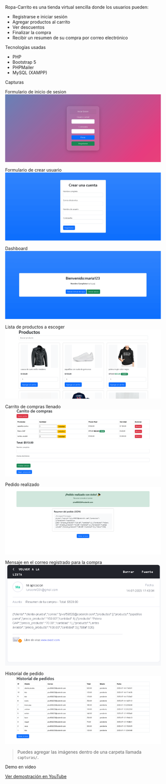 Ropa-Carrito es una tienda virtual sencilla donde los usuarios pueden:

- Registrarse e iniciar sesión
- Agregar productos al carrito
- Ver descuentos
- Finalizar la compra
- Recibir un resumen de su compra por correo electrónico



Tecnologías usadas

- PHP
- Bootstrap 5
- PHPMailer
- MySQL (XAMPP)



 Capturas

Formulario de inicio de sesion
![Login](capturas/iniciarsesion%20(1).png)

Formulario de crear usuario
![crear-usuario](capturas/crearcuenta.png)

Dashboard
![paginaprinciál](capturas/dashboard.png)

Lista de productos a escoger
![listadeproductos](capturas/productoslista.png)

Carrito de compras llenado
![Carrito](capturas/carritolleno%20(1).png)

Pedido realizado
![Pedido](capturas/mensajeconf.png)

Mensaje en el correo registrado para la compra
![correorecibido](capturas/correotemporal.png)

Historial de pedido
![historial](capturas/historialpedido.png)

> Puedes agregar las imágenes dentro de una carpeta llamada `capturas/`.



Demo en video

[Ver demostración en YouTube](https://youtu.be/A7sOaTKctjI)



